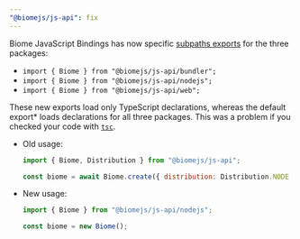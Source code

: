 ```yaml
---
"@biomejs/js-api": fix
---
```


Biome JavaScript Bindings has now specific
[subpaths exports](https://nodejs.org/api/packages.html#subpath-exports) for the
three packages:

- `import { Biome } from "@biomejs/js-api/bundler";`
- `import { Biome } from "@biomejs/js-api/nodejs";`
- `import { Biome } from "@biomejs/js-api/web";`

These new exports load only TypeScript declarations, whereas the default export*
loads declarations for all three packages. This was a problem if you checked
your code with
[`tsc`](https://www.typescriptlang.org/docs/handbook/compiler-options.html).

- Old usage:

  ```js
  import { Biome, Distribution } from "@biomejs/js-api";

  const biome = await Biome.create({ distribution: Distribution.NODE });
  ```

- New usage:

  ```js
  import { Biome } from "@biomejs/js-api/nodejs";

  const biome = new Biome();
  ```
